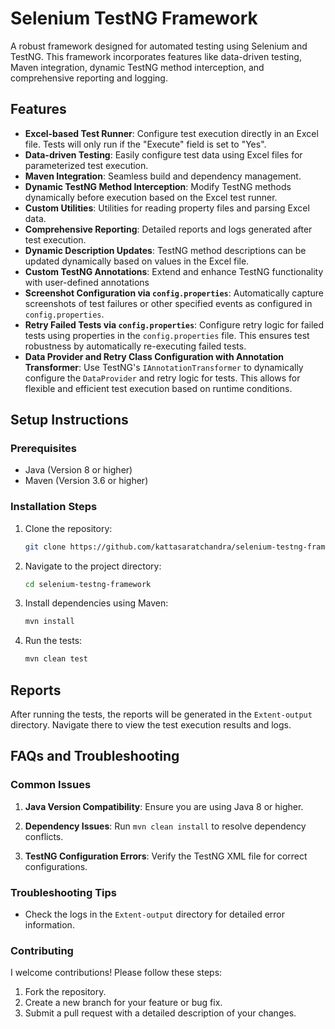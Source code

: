 # Selenium TestNG Framework

A robust framework designed for automated testing using Selenium and TestNG. This framework incorporates features like
data-driven testing, Maven integration, dynamic TestNG method interception, and comprehensive reporting and logging.

## Features

- **Excel-based Test Runner**: Configure test execution directly in an Excel file. Tests will only run if the "Execute"
  field is set to "Yes".
- **Data-driven Testing**: Easily configure test data using Excel files for parameterized test execution.
- **Maven Integration**: Seamless build and dependency management.
- **Dynamic TestNG Method Interception**: Modify TestNG methods dynamically before execution based on the Excel test
  runner.
- **Custom Utilities**: Utilities for reading property files and parsing Excel data.
- **Comprehensive Reporting**: Detailed reports and logs generated after test execution.
- **Dynamic Description Updates**: TestNG method descriptions can be updated dynamically based on values in the Excel
  file.
- **Custom TestNG Annotations**: Extend and enhance TestNG functionality with user-defined annotations
- **Screenshot Configuration via `config.properties`**: Automatically capture screenshots of test failures or other
  specified events as configured in `config.properties`.
- **Retry Failed Tests via `config.properties`**: Configure retry logic for failed tests using properties in the
  `config.properties` file. This ensures test robustness by automatically re-executing failed tests.
- **Data Provider and Retry Class Configuration with Annotation Transformer**: Use TestNG's `IAnnotationTransformer` to
  dynamically configure the `DataProvider` and retry logic for tests. This allows for flexible and efficient test
  execution based on runtime conditions.

## Setup Instructions

### Prerequisites

- Java (Version 8 or higher)
- Maven (Version 3.6 or higher)

### Installation Steps

1. Clone the repository:
   ```bash
   git clone https://github.com/kattasaratchandra/selenium-testng-framework.git
2. Navigate to the project directory:
   ```bash
   cd selenium-testng-framework
   ```
3. Install dependencies using Maven:
   ```bash
   mvn install
    ```
4. Run the tests:
   ```bash
   mvn clean test
    ```

## Reports

After running the tests, the reports will be generated in the `Extent-output` directory. Navigate there to view the test
execution results and logs.

## FAQs and Troubleshooting

### Common Issues

1. **Java Version Compatibility**:
   Ensure you are using Java 8 or higher.

2. **Dependency Issues**:
   Run `mvn clean install` to resolve dependency conflicts.

3. **TestNG Configuration Errors**:
   Verify the TestNG XML file for correct configurations.

### Troubleshooting Tips

- Check the logs in the `Extent-output` directory for detailed error information.

### Contributing

I welcome contributions! Please follow these steps:

1. Fork the repository.
2. Create a new branch for your feature or bug fix.
3. Submit a pull request with a detailed description of your changes.
